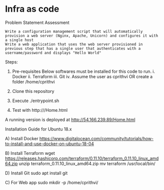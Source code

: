# Infra as code

Problem Statement
Assessment

    Write a configuration management script that will automatically provision a web server (Nginx, Apache, Unicorn) and configures it with a single host
    Write a web application that uses the web server provisioned in previous step that has a single user that authenticates with a username/password and displays "Hello World" 

Steps:
1. Pre-requisites
Below softwares must be installed for this code to run.
    i. Docker
    ii. Terraform
    iii. Git
    iv. Assume the user as cprithvi OR create a folder /home/cprithvi

2. Clone this repository 
3. Execute ./entrypoint.sh
4. Test with http://<server IP>/Home.html
  
A running version is deployed at http://54.166.239.89/Home.html
  
Installation Guide for Ubuntu 18.x

A) Install Docker
https://www.digitalocean.com/community/tutorials/how-to-install-and-use-docker-on-ubuntu-18-04

B) Install Terraform
wget https://releases.hashicorp.com/terraform/0.11.10/terraform_0.11.10_linux_amd64.zip
unzip terraform_0.11.10_linux_amd64.zip
mv terraform /usr/local/bin/

D) Install Git
sudo apt install git

C) For Web app 
sudo mkdir -p /home/cprithvi/
